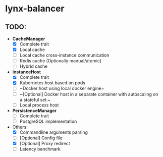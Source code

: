 # lynx-balancer

## TODO:

 * **CacheManager**
   * [X] Complete trait
   * [X] Local cache
   * [ ] Local cache cross-instance communication
   * [ ] Redis cache (Optionally manual/atomic)
   * [ ] Hybrid cache
 * **InstanceHost**
   * [X] Complete trait
   * [X] Kubernetes host based on pods
   * [ ] ~Docker host using local docker engine~
   * [ ] ~[Optional] Docker host in a separate container with autoscaling on a stateful set.~
   * [ ] Local process host
 * **PersistenceManager**
   * [ ] Complete trait
   * [ ] PostgreSQL implementation
 * Others:
   * [x] Commandline arguments parsing
   * [ ] [Optional] Config file
   * [X] [Optional] Proxy redirect 
   * [ ] Latency benchmark
